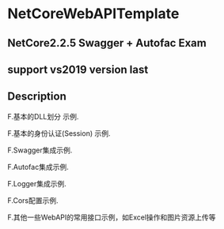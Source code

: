 # NetCoreWebAPITemplate

## NetCore2.2.5 Swagger + Autofac Exam

## support vs2019 version last


## Description

F.基本的DLL划分 示例.

F.基本的身份认证(Session) 示例.

F.Swagger集成示例.

F.Autofac集成示例.

F.Logger集成示例.

F.Cors配置示例.

F.其他一些WebAPI的常用接口示例，如Excel操作和图片资源上传等